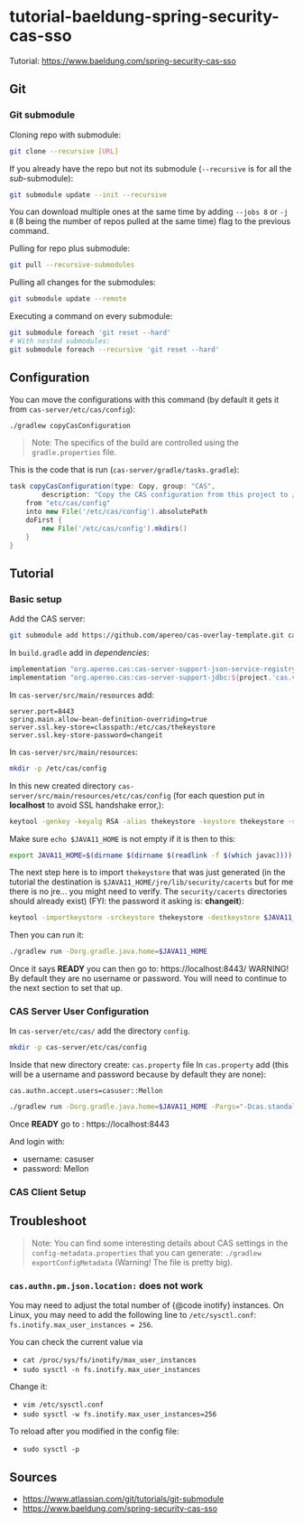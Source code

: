 # tutorial-baeldung-spring-security-cas-sso
Tutorial: https://www.baeldung.com/spring-security-cas-sso

## Git
### Git submodule
Cloning repo with submodule: 
```bash
git clone --recursive [URL]
```
If you already have the repo but not its submodule (`--recursive` is for all the *sub*-submodule):
```bash
git submodule update --init --recursive
```
You can download multiple ones at the same time by adding `--jobs 8` or `-j 8` (8 being the number of repos pulled at the same time) flag to the previous command.

Pulling for repo plus submodule: 
```bash
git pull --recursive-submodules
```

Pulling all changes for the submodules: 
```bash
git submodule update --remote
```

Executing a command on every submodule:
```bash
git submodule foreach 'git reset --hard'
# With nested submodules: 
git submodule foreach --recursive 'git reset --hard'
```

## Configuration
You can move the configurations with this command (by default it gets it from `cas-server/etc/cas/config`): 
```bash
./gradlew copyCasConfiguration
```
> Note: The specifics of the build are controlled using the `gradle.properties` file.

This is the code that is run (`cas-server/gradle/tasks.gradle`): 
```groovy
task copyCasConfiguration(type: Copy, group: "CAS",
        description: "Copy the CAS configuration from this project to /etc/cas/config") {
    from "etc/cas/config"
    into new File('/etc/cas/config').absolutePath
    doFirst {
        new File('/etc/cas/config').mkdirs()
    }
}
```

## Tutorial
### Basic setup
Add the CAS server: 
```bash
git submodule add https://github.com/apereo/cas-overlay-template.git cas-server
```
In `build.gradle` add in *dependencies*: 
```groovy
implementation "org.apereo.cas:cas-server-support-json-service-registry:${project.'cas.version'}"
implementation "org.apereo.cas:cas-server-support-jdbc:${project.'cas.version'}"
```
In `cas-server/src/main/resources` add: 
```properties
server.port=8443
spring.main.allow-bean-definition-overriding=true
server.ssl.key-store=classpath:/etc/cas/thekeystore
server.ssl.key-store-password=changeit
```
In `cas-server/src/main/resources`:
```bash
mkdir -p /etc/cas/config
```
In this new created directory `cas-server/src/main/resources/etc/cas/config` (for each question put in **localhost** to avoid SSL handshake error,): 
```bash
keytool -genkey -keyalg RSA -alias thekeystore -keystore thekeystore -storepass changeit -validity 360 -keysize 2048
```
Make sure `echo $JAVA11_HOME` is not empty if it is then to this: 
```bash
export JAVA11_HOME=$(dirname $(dirname $(readlink -f $(which javac))))
```
The next step here is to import `thekeystore` that was just generated (in the tutorial the destination is `$JAVA11_HOME/jre/lib/security/cacerts` but for me there is no jre... you might need to verify. The `security/cacerts` directories should already exist) (FYI: the password it asking is: **changeit**): 
```bash
keytool -importkeystore -srckeystore thekeystore -destkeystore $JAVA11_HOME/lib/security/cacerts
```
Then you can run it: 
```bash
./gradlew run -Dorg.gradle.java.home=$JAVA11_HOME
```
Once it says **READY** you can then go to: https://localhost:8443/
WARNING! By default they are no username or password. You will need to continue to the next section to set that up.
### CAS Server User Configuration
In `cas-server/etc/cas/` add the directory `config`.
```bash
mkdir -p cas-server/etc/cas/config
```
Inside that new directory create: `cas.property` file
In `cas.property` add (this will be a username and password because by default they are none): 
```properties
cas.authn.accept.users=casuser::Mellon
```
```bash
./gradlew run -Dorg.gradle.java.home=$JAVA11_HOME -Pargs="-Dcas.standalone.configurationDirectory=/cas-server/src/main/resources/etc/cas/config"
```
Once **READY** go to : https://localhost:8443

And login with:
- username: casuser
- password: Mellon
### CAS Client Setup

## Troubleshoot
> Note: You can find some interesting details about CAS settings in the `config-metadata.properties` that you can generate: `./gradlew exportConfigMetadata` (Warning! The file is pretty big).
### `cas.authn.pm.json.location:` does not work
You may need to adjust the total number of {@code inotify} instances. On Linux, you may need to add the
following line to `/etc/sysctl.conf`: `fs.inotify.max_user_instances = 256`.

You can check the current value via 
- `cat /proc/sys/fs/inotify/max_user_instances`
- `sudo sysctl -n fs.inotify.max_user_instances`

Change it: 
- `vim /etc/sysctl.conf`
- `sudo sysctl -w fs.inotify.max_user_instances=256`

To reload after you modified in the config file:
- `sudo sysctl -p`

## Sources
- https://www.atlassian.com/git/tutorials/git-submodule
- https://www.baeldung.com/spring-security-cas-sso
